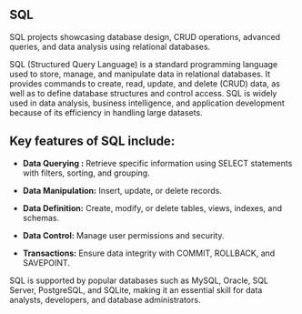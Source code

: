 ## SQL
SQL projects showcasing database design, CRUD operations, advanced queries, and data analysis using relational databases.

SQL (Structured Query Language) is a standard programming language used to store, manage, and manipulate data in relational databases. It provides commands to create, read, update, and delete (CRUD) data, as well as to define database structures and control access. SQL is widely used in data analysis, business intelligence, and application development because of its efficiency in handling large datasets.

## Key features of SQL include:

- **Data Querying :** Retrieve specific information using SELECT statements with filters, sorting, and grouping.

- **Data Manipulation:** Insert, update, or delete records.

- **Data Definition:** Create, modify, or delete tables, views, indexes, and schemas.

- **Data Control:** Manage user permissions and security.

- **Transactions:** Ensure data integrity with COMMIT, ROLLBACK, and SAVEPOINT.

SQL is supported by popular databases such as MySQL, Oracle, SQL Server, PostgreSQL, and SQLite, making it an essential skill for data analysts, developers, and database administrators.
